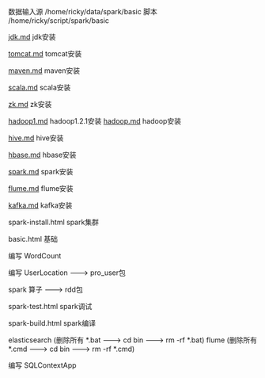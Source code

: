 数据输入源 /home/ricky/data/spark/basic
脚本 /home/ricky/script/spark/basic

[jdk.md](https://github.com/pengfen/spark-learn/blob/master/src/main/scala/spark/basic/jdk.md)    jdk安装

[tomcat.md](https://github.com/pengfen/spark-learn/blob/master/src/main/scala/spark/basic/tomcat.md) tomcat安装

[maven.md](https://github.com/pengfen/spark-learn/blob/master/src/main/scala/spark/basic/maven.md) maven安装

[scala.md](https://github.com/pengfen/spark-learn/blob/master/src/main/scala/spark/basic/scala.md) scala安装

[zk.md](https://github.com/pengfen/spark-learn/blob/master/src/main/scala/spark/basic/zk.md)  zk安装

[hadoop1.md](https://github.com/pengfen/spark-learn/blob/master/src/main/scala/spark/basic/hadoop1.md) hadoop1.2.1安装
[hadoop.md](https://github.com/pengfen/spark-learn/blob/master/src/main/scala/spark/basic/hadoop.md) hadoop安装

[hive.md](https://github.com/pengfen/spark-learn/blob/master/src/main/scala/spark/basic/hive.md) hive安装

[hbase.md](https://github.com/pengfen/spark-learn/blob/master/src/main/scala/spark/basic/hbase.md) hbase安装

[spark.md](https://github.com/pengfen/spark-learn/blob/master/src/main/scala/spark/basic/spark.md) spark安装

[flume.md](https://github.com/pengfen/spark-learn/blob/master/src/main/scala/spark/basic/flume.md) flume安装

[kafka.md](https://github.com/pengfen/spark-learn/blob/master/src/main/scala/spark/basic/kafka.md) kafka安装

spark-install.html spark集群

basic.html  基础

编写 WordCount

编写 UserLocation ---> pro_user包

spark 算子 ---> rdd包

spark-test.html spark调试

spark-build.html spark编译

elasticsearch (删除所有 *.bat ---> cd bin ---> rm -rf *.bat)
flume (删除所有 *.cmd ---> cd bin ---> rm -rf *.cmd)


编写 SQLContextApp
